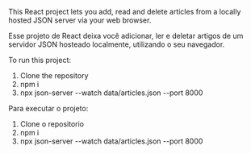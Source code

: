 This React project lets you add, read and delete articles from a locally hosted JSON server via your web browser.

Esse projeto de React deixa você adicionar, ler e deletar artigos de um servidor JSON hosteado localmente, utilizando o seu navegador.


To run this project:

1. Clone the repository
2. npm i
3. npx json-server --watch data/articles.json --port 8000


Para executar o projeto:

1. Clone o repositorio
2. npm i
3. npx json-server --watch data/articles.json --port 8000

